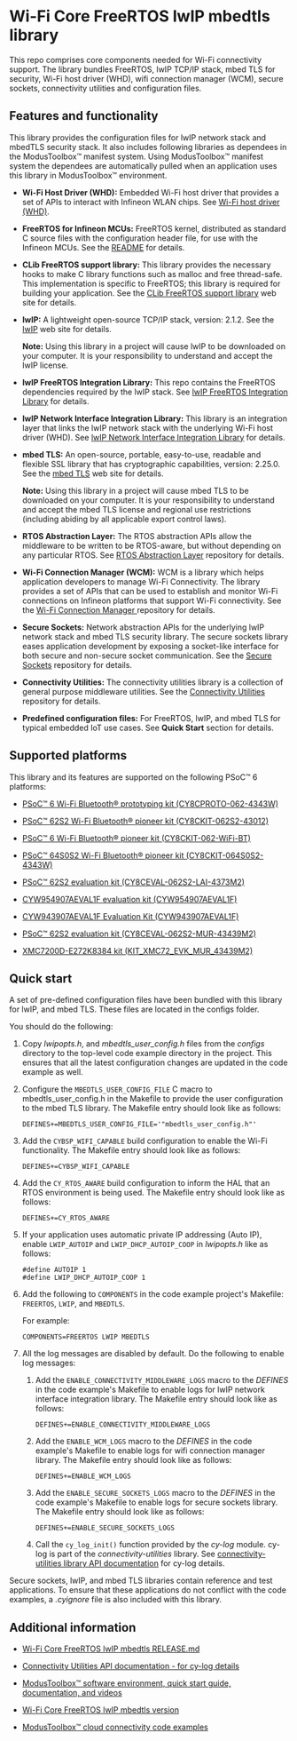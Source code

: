 # Wi-Fi Core FreeRTOS lwIP mbedtls library

This repo comprises core components needed for Wi-Fi connectivity support. The library bundles FreeRTOS, lwIP TCP/IP stack, mbed TLS for security, Wi-Fi host driver (WHD), wifi connection manager (WCM), secure sockets, connectivity utilities and configuration files.

## Features and functionality

This library provides the configuration files for lwIP network stack and mbedTLS security stack. It also includes following libraries as dependees in the ModusToolbox&trade; manifest system. Using ModusToolbox&trade; manifest system the dependees are automatically pulled when an application uses this library in ModusToolbox&trade; environment.

- **Wi-Fi Host Driver (WHD):** Embedded Wi-Fi host driver that provides a set of APIs to interact with Infineon WLAN chips. See [Wi-Fi host driver (WHD)](https://github.com/Infineon/wifi-host-driver).

- **FreeRTOS for Infineon MCUs:** FreeRTOS kernel, distributed as standard C source files with the configuration header file, for use with the Infineon MCUs. See the
[README](https://github.com/Infineon/freertos/blob/master/README.md) for details.

- **CLib FreeRTOS support library:** This library provides the necessary hooks to make C library functions such as malloc and free thread-safe. This implementation is specific to FreeRTOS; this library is required for building your application. See the [CLib FreeRTOS support library](https://github.com/Infineon/clib-support) web site for details.

- **lwIP:** A lightweight open-source TCP/IP stack, version: 2.1.2. See the [lwIP](https://savannah.nongnu.org/projects/lwip/) web site for details.

   **Note:** Using this library in a project will cause lwIP to be downloaded on your computer. It is your responsibility to understand and accept the lwIP license.

- **lwIP FreeRTOS Integration Library:** This repo contains the FreeRTOS dependencies required by the lwIP stack. See [lwIP FreeRTOS Integration Library](https://github.com/Infineon/lwip-freertos-integration) for details.

- **lwIP Network Interface Integration Library:** This library is an integration layer that links the lwIP network stack with the underlying Wi-Fi host driver (WHD). See [lwIP Network Interface Integration Library](https://github.com/Infineon/lwip-network-interface-integration) for details.

- **mbed TLS:** An open-source, portable, easy-to-use, readable and flexible SSL library that has cryptographic capabilities, version: 2.25.0. See the [mbed TLS](https://tls.mbed.org/) web site for details.

   **Note:** Using this library in a project will cause mbed TLS to be downloaded on your computer. It is your responsibility to understand and accept the mbed TLS license and regional use restrictions (including abiding by all applicable export control laws).

- **RTOS Abstraction Layer:** The RTOS abstraction APIs allow the middleware to be written to be RTOS-aware, but without depending on any particular RTOS. See [RTOS Abstraction Layer](https://github.com/Infineon/abstraction-rtos) repository for details.

- **Wi-Fi Connection Manager (WCM):** WCM is a library which helps application developers to manage Wi-Fi Connectivity. The library provides a set of APIs that can be used to establish and monitor Wi-Fi connections on Infineon platforms that support Wi-Fi connectivity. See the [Wi-Fi Connection Manager ](https://github.com/Infineon/wifi-connection-manager) repository for details.

- **Secure Sockets:** Network abstraction APIs for the underlying lwIP network stack and mbed TLS security library. The secure sockets library eases application development by exposing a socket-like interface for both secure and non-secure socket communication. See the [Secure Sockets](https://github.com/Infineon/secure-sockets) repository for details.

- **Connectivity Utilities:** The connectivity utilities library is a collection of general purpose middleware utilities. See the [Connectivity Utilities](https://github.com/Infineon/connectivity-utilities) repository for details.

- **Predefined configuration files:** For FreeRTOS, lwIP, and mbed TLS for typical embedded IoT use cases. See **Quick Start** section for details.

## Supported platforms

This library and its features are supported on the following PSoC&trade; 6 platforms:

- [PSoC&trade; 6 Wi-Fi Bluetooth&reg; prototyping kit  (CY8CPROTO-062-4343W)](https://www.infineon.com/cms/en/product/evaluation-boards/cy8cproto-062-4343w/)

- [PSoC&trade; 62S2 Wi-Fi Bluetooth&reg; pioneer kit (CY8CKIT-062S2-43012)](https://www.infineon.com/cms/en/product/evaluation-boards/cy8ckit-062s2-43012/)

- [PSoC&trade; 6 Wi-Fi Bluetooth&reg; pioneer kit (CY8CKIT-062-WiFi-BT)](https://www.infineon.com/cms/en/product/evaluation-boards/cy8ckit-062-wifi-bt/)

- [PSoC&trade; 64S0S2 Wi-Fi Bluetooth&reg; pioneer kit (CY8CKIT-064S0S2-4343W)](https://www.infineon.com/cms/en/product/evaluation-boards/cy8ckit-064s0s2-4343w/)

- [PSoC&trade; 62S2 evaluation kit (CY8CEVAL-062S2-LAI-4373M2)](https://www.infineon.com/cms/en/product/evaluation-boards/cy8ceval-062s2/)

- [CYW954907AEVAL1F evaluation kit (CYW954907AEVAL1F)](https://www.infineon.com/cms/en/product/evaluation-boards/cyw954907aeval1f/)

- [CYW943907AEVAL1F Evaluation Kit (CYW943907AEVAL1F)](https://www.infineon.com/cms/en/product/evaluation-boards/cyw943907aeval1f/)

- [PSoC&trade; 62S2 evaluation kit (CY8CEVAL-062S2-MUR-43439M2)](https://www.infineon.com/cms/en/product/evaluation-boards/cy8ceval-062s2/)

- [XMC7200D-E272K8384 kit (KIT_XMC72_EVK_MUR_43439M2)](https://www.infineon.com/cms/en/product/evaluation-boards/kit_xmc72_evk/)

## Quick start

A set of pre-defined configuration files have been bundled with this library for lwIP, and mbed TLS. These files are located in the configs folder.

You should do the following:

1. Copy *lwipopts.h*, and *mbedtls_user_config.h* files from the *configs* directory to the top-level code example directory in the project. This ensures that all the latest configuration changes are updated in the code example as well.

2. Configure the `MBEDTLS_USER_CONFIG_FILE` C macro to mbedtls_user_config.h in the Makefile to provide the user configuration to the mbed TLS library. The Makefile entry should look like as follows:

    ```
    DEFINES+=MBEDTLS_USER_CONFIG_FILE='"mbedtls_user_config.h"'
    ```

3. Add the `CYBSP_WIFI_CAPABLE` build configuration to enable the Wi-Fi functionality. The Makefile entry should look like as follows:

    ```
    DEFINES+=CYBSP_WIFI_CAPABLE
    ```

4. Add the `CY_RTOS_AWARE` build configuration to inform the HAL that an RTOS environment is being used. The Makefile entry should look like as follows:

    ```
    DEFINES+=CY_RTOS_AWARE
    ```

5. If your application uses automatic private IP addressing (Auto IP), enable `LWIP_AUTOIP` and `LWIP_DHCP_AUTOIP_COOP` in *lwipopts.h* like as follows:

    ```
    #define AUTOIP 1
    #define LWIP_DHCP_AUTOIP_COOP 1
    ```

6. Add the following to `COMPONENTS` in the code example project's Makefile: `FREERTOS`, `LWIP`, and `MBEDTLS`.

    For example:

    ```
    COMPONENTS=FREERTOS LWIP MBEDTLS
    ```
7. All the log messages are disabled by default. Do the following to enable log messages:

   1. Add the `ENABLE_CONNECTIVITY_MIDDLEWARE_LOGS` macro to the *DEFINES* in the code example's Makefile to enable logs for lwIP network interface integration library. The Makefile entry should look like as follows:
       ```
       DEFINES+=ENABLE_CONNECTIVITY_MIDDLEWARE_LOGS
       ```

   2. Add the `ENABLE_WCM_LOGS` macro to the *DEFINES* in the code example's Makefile to enable logs for wifi connection manager library. The Makefile entry should look like as follows:
       ```
       DEFINES+=ENABLE_WCM_LOGS
       ```

   3. Add the `ENABLE_SECURE_SOCKETS_LOGS` macro to the *DEFINES* in the code example's Makefile to enable logs for secure sockets library. The Makefile entry should look like as follows:
       ```
       DEFINES+=ENABLE_SECURE_SOCKETS_LOGS
       ```

   4. Call the `cy_log_init()` function provided by the *cy-log* module. cy-log is part of the *connectivity-utilities* library. See [connectivity-utilities library API documentation](https://infineon.github.io/connectivity-utilities/api_reference_manual/html/group__logging__utils.html) for cy-log details.

Secure sockets, lwIP, and mbed TLS libraries contain reference and test applications. To ensure that these applications do not conflict with the code examples, a *.cyignore* file is also included with this library.

## Additional information

- [Wi-Fi Core FreeRTOS lwIP mbedtls RELEASE.md](./RELEASE.md)

- [Connectivity Utilities API documentation - for cy-log details](https://Infineon.github.io/connectivity-utilities/api_reference_manual/html/group__logging__utils.html)

- [ModusToolbox&trade; software environment, quick start guide, documentation, and videos](https://www.infineon.com/cms/en/design-support/tools/sdk/modustoolbox-software)

- [Wi-Fi Core FreeRTOS lwIP mbedtls version](./version.xml)

- [ModusToolbox&trade; cloud connectivity code examples](https://github.com/Infineon?q=mtb-example-anycloud%20NOT%20Deprecated)
